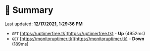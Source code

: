 # 📖 Summary
Last updated: **12/17/2021, 1:29:36 PM**

- `GET` [https://uptimerfree.tk](https://uptimerfree.tk) - **Up** (4952ms)
- `GET` [https://monitoruptimer.tk](https://monitoruptimer.tk) - **Down** (189ms)
